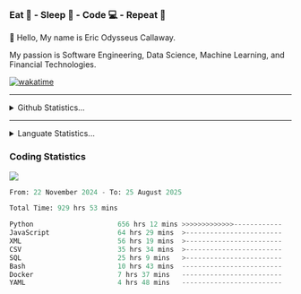 <h3>Eat 🍴 - Sleep 🛌 - Code 💻 - Repeat 🔁</h3>

👋 Hello, My name is Eric Odysseus Callaway.

My passion is Software Engineering, Data Science, Machine Learning, and Financial Technologies.

[![wakatime](https://wakatime.com/badge/user/6717695f-6a13-47e3-aa16-c813e12c0985.svg)](https://wakatime.com/@6717695f-6a13-47e3-aa16-c813e12c0985)
<hr>
<details>
  <summary>
    Github Statistics...
  </summary>
    <p align="center">
      <img src="https://github-readme-stats.vercel.app/api?username=EricCallaway&show_icons=true"/>
    </p>
</details>
</hr>

<hr>
<details>
  <summary>
    Languate Statistics...
  </summary>
    <p align="center">
      <img src="https://wakatime.com/share/@Odysseus/6fc7c863-6fba-4e57-a6af-ed1f2fa8d560.svg"/>
    </p>
</details>
</hr>


<h3>Coding Statistics</h3>
<img src="https://wakatime.com/share/@Odysseus/5e02c832-9cc5-49a3-8f4c-bd2647d78fca.svg"/>
<!--START_SECTION:waka-->

```python
From: 22 November 2024 - To: 25 August 2025

Total Time: 929 hrs 53 mins

Python                     656 hrs 12 mins >>>>>>>>>>>>>------------   52.28 %
JavaScript                 64 hrs 29 mins  >------------------------   05.14 %
XML                        56 hrs 19 mins  >------------------------   04.49 %
CSV                        35 hrs 34 mins  >------------------------   02.83 %
SQL                        25 hrs 9 mins   >------------------------   02.00 %
Bash                       10 hrs 43 mins  -------------------------   00.85 %
Docker                     7 hrs 37 mins   -------------------------   00.61 %
YAML                       4 hrs 48 mins   -------------------------   00.38 %
```

<!--END_SECTION:waka-->
